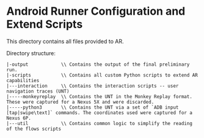 # Android Runner Configuration and Extend Scripts

This directory contains all files provided to AR.

Directory structure:

```
|-output            \\ Contains the output of the final preliminary run.
|-scripts           \\ Contains all custom Python scripts to extend AR capabilities
|---interaction     \\ Contains the interaction scripts -- user navigation traces (UNT)
|-----monkeyreplay  \\ Contains the UNT in the Monkey Replay format. These were captured for a Nexus 5X and were discarded.
|-----python3       \\ Contains the UNT via a set of `ADB input [tap|swipe\text]` commands. The coordinates used were captured for a Nexus 6P.
|---util            \\ Contains common logic to simplify the reading of the flows scripts
```

